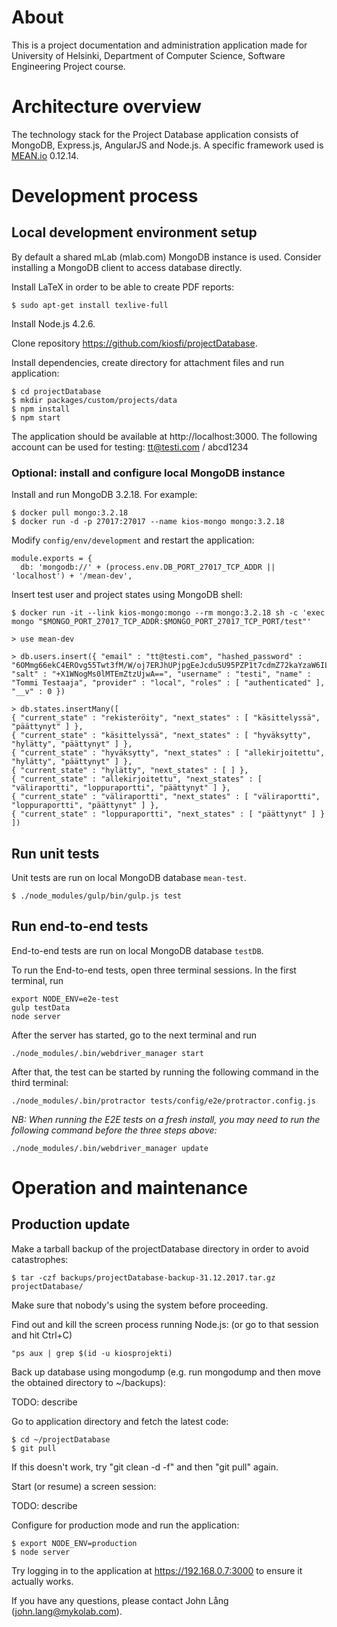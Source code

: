 # About

This is a project documentation and administration application made for University of Helsinki, Department of Computer Science, Software Engineering Project course.

# Architecture overview

The technology stack for the Project Database application consists of MongoDB, Express.js, AngularJS and Node.js. A specific framework used is [MEAN.io](https://mean.io) 0.12.14.

# Development process

## Local development environment setup

By default a shared mLab (mlab.com) MongoDB instance is used. Consider installing a MongoDB client to access database directly.

Install LaTeX in order to be able to create PDF reports:

```
$ sudo apt-get install texlive-full
```

Install Node.js 4.2.6.

Clone repository https://github.com/kiosfi/projectDatabase.

Install dependencies, create directory for attachment files and run application:

```
$ cd projectDatabase
$ mkdir packages/custom/projects/data
$ npm install
$ npm start
```

The application should be available at http://localhost:3000. The following account can be used for testing: tt@testi.com / abcd1234


### Optional: install and configure local MongoDB instance

Install and run MongoDB 3.2.18. For example:

```
$ docker pull mongo:3.2.18
$ docker run -d -p 27017:27017 --name kios-mongo mongo:3.2.18
```

Modify ```config/env/development``` and restart the application:

```
module.exports = {
  db: 'mongodb://' + (process.env.DB_PORT_27017_TCP_ADDR || 'localhost') + '/mean-dev',

```
Insert test user and project states using MongoDB shell:

```
$ docker run -it --link kios-mongo:mongo --rm mongo:3.2.18 sh -c 'exec mongo "$MONGO_PORT_27017_TCP_ADDR:$MONGO_PORT_27017_TCP_PORT/test"'

> use mean-dev

> db.users.insert({ "email" : "tt@testi.com", "hashed_password" : "6OMmg66ekC4EROvg55Twt3fM/W/oj7ERJhUPjpgEeJcdu5U95PZP1t7cdmZ72kaYzaW6ILUz6PcTpTLkJNZegw==", "salt" : "+X1WNogMs0lMTEmZtzUjwA==", "username" : "testi", "name" : "Tommi Testaaja", "provider" : "local", "roles" : [ "authenticated" ], "__v" : 0 })

> db.states.insertMany([
{ "current_state" : "rekisteröity", "next_states" : [ "käsittelyssä", "päättynyt" ] },
{ "current_state" : "käsittelyssä", "next_states" : [ "hyväksytty", "hylätty", "päättynyt" ] },
{ "current_state" : "hyväksytty", "next_states" : [ "allekirjoitettu", "hylätty", "päättynyt" ] },
{ "current_state" : "hylätty", "next_states" : [ ] },
{ "current_state" : "allekirjoitettu", "next_states" : [ "väliraportti", "loppuraportti", "päättynyt" ] },
{ "current_state" : "väliraportti", "next_states" : [ "väliraportti", "loppuraportti", "päättynyt" ] },
{ "current_state" : "loppuraportti", "next_states" : [ "päättynyt" ] }
])
```

## Run unit tests

Unit tests are run on local MongoDB database `mean-test`.

```
$ ./node_modules/gulp/bin/gulp.js test
```

## Run end-to-end tests 

End-to-end tests are run on local MongoDB database `testDB`.

To run the End-to-end tests, open three terminal sessions. In the first 
terminal, run
```
export NODE_ENV=e2e-test
gulp testData
node server
```
After the server has started, go to the next terminal and run
```
./node_modules/.bin/webdriver_manager start
```
After that, the test can be started by running the following command in the 
third terminal:
```
./node_modules/.bin/protractor tests/config/e2e/protractor.config.js
```

*NB: When running the E2E tests on a fresh install, you may need to run the
following command before the three steps above:*
```
./node_modules/.bin/webdriver_manager update
```

# Operation and maintenance

## Production update

Make a tarball backup of the projectDatabase directory in order to avoid catastrophes:

```
$ tar -czf backups/projectDatabase-backup-31.12.2017.tar.gz projectDatabase/
```

Make sure that nobody's using the system before proceeding.

Find out and kill the screen process running Node.js: (or go to that session and hit Ctrl+C)

```
"ps aux | grep $(id -u kiosprojekti)
```

Back up database using mongodump (e.g. run mongodump and then move the obtained directory to ~/backups):

TODO: describe

Go to application directory and fetch the latest code:

```
$ cd ~/projectDatabase
$ git pull
```

If this doesn't work, try "git clean -d -f" and then "git pull" again.

Start (or resume) a screen session:

TODO: describe

Configure for production mode and run the application:

```
$ export NODE_ENV=production
$ node server
```

Try logging in to the application at https://192.168.0.7:3000 to ensure it actually works.

If you have any questions, please contact John Lång (john.lang@mykolab.com).

